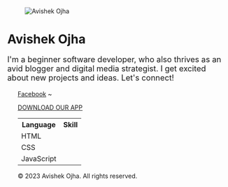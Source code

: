 <!-- wp:spacer -->
<div style="height:100px" aria-hidden="true" class="wp-block-spacer"></div>
<!-- /wp:spacer -->

<!-- wp:image {"align":"center","id":6,"sizeSlug":"medium","linkDestination":"none","className":"is-style-rounded"} -->
<figure class="wp-block-image aligncenter size-medium is-style-rounded"><img src="https://ojhaavicode.files.wordpress.com/2023/07/picsart_23-07-08_15-16-26-741.jpg?w=181" alt="Avishek Ojha" class="wp-image-6"/></figure>
<!-- /wp:image -->

<!-- wp:heading {"textAlign":"center","level":1,"className":"margin-bottom-half"} -->
<h1 class="wp-block-heading has-text-align-center margin-bottom-half">Avishek Ojha</h1>
<!-- /wp:heading -->

<!-- wp:paragraph {"align":"center","style":{"typography":{"fontSize":18}}} -->
<p class="has-text-align-center" style="font-size:18px">I'm a beginner software developer, who also thrives as an avid blogger and digital media strategist. I get excited about new projects and ideas. Let's connect!</p>
<!-- /wp:paragraph -->

<!-- wp:social-links {"align":"center"} -->
<ul class="wp-block-social-links aligncenter">


<html>
<head>
  
</head>
<body>
    <a href="https://www.facebook.com/rbabhishek10?mibextid=b06tZ0" target="_blank">Facebook</a>
    <head>~

<a href="https://www.appcreator24.com/app2757290-xomk9w" target="_blank">DOWNLOAD OUR APP</a></head>
  
</head>
<body>
  <table>
    <tr>
      <th>Language</th>
      <th>Skill</th>
    </tr>
    <tr>
      <td>HTML</td>
      <td class="percent"data-percent="90"></td>
    </tr>
    <tr>
      <td>CSS</td>
      <td class="percent"data-percent="85"></td>
    </tr>
    <tr>
      <td>JavaScript</td>
      <td class="percent"data-percent="75"></td>
    </tr>
    <!-- Add more rows for other coding languages and their skills -->
  </table>
</body>
</html>

<footer>
<p>&copy; 2023 Avishek Ojha. All rights reserved.</p>
</footer>
